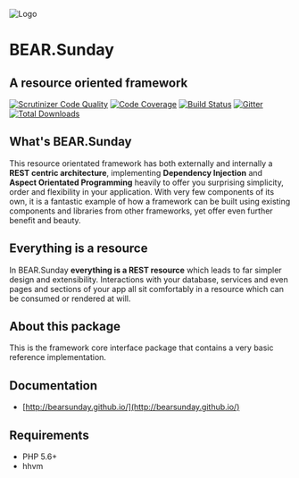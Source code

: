 ![Logo](http://bearsunday.github.io/images/screen/BEAR_logo.png)

# BEAR.Sunday

## A resource oriented framework

[![Scrutinizer Code Quality](https://scrutinizer-ci.com/g/bearsunday/BEAR.Sunday/badges/quality-score.png?b=1.x)](https://scrutinizer-ci.com/g/bearsunday/BEAR.Sunday/?branch=1.x
)
[![Code Coverage](https://scrutinizer-ci.com/g/bearsunday/BEAR.Sunday/badges/coverage.png?b=1.x)](https://scrutinizer-ci.com/g/bearsunday/BEAR.Sunday/?branch=1.x
)
[![Build Status](https://travis-ci.org/bearsunday/BEAR.Sunday.svg?branch=1.x
)](https://travis-ci.org/bearsunday/BEAR.Sunday)
[![Gitter](https://badges.gitter.im/bearsunday/BEAR.Sunday.svg)](https://gitter.im/bearsunday/BEAR.Sunday?utm_source=badge&utm_medium=badge&utm_campaign=pr-badge)
[![Total Downloads](https://poser.pugx.org/bear/sunday/downloads)](https://packagist.org/packages/bear/sunday)

## What's BEAR.Sunday

This resource orientated framework has both externally and internally
 a **REST centric architecture**,  implementing **Dependency Injection** and
**Aspect Orientated Programming** heavily to offer you surprising
simplicity,  order and flexibility in your application. With very
 few components of its own, it is a fantastic example of how a framework
 can be built using  existing components and libraries from other
frameworks, yet offer even further benefit and beauty.

## Everything is a resource

In BEAR.Sunday **everything is a REST resource** which leads to far simpler design and extensibility.
Interactions with your database, services and even pages and sections of your app all sit comfortably in a resource which can be consumed or rendered at will.

## About this package

This is the framework core interface package that contains a very basic reference implementation.

## Documentation

 * [http://bearsunday.github.io/](http://bearsunday.github.io/)

## Requirements

 * PHP 5.6+
 * hhvm
